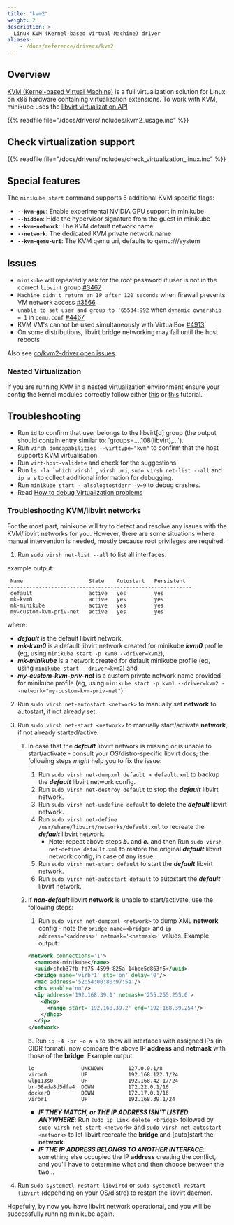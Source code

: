 ```yaml
---
title: "kvm2"
weight: 2
description: >
  Linux KVM (Kernel-based Virtual Machine) driver
aliases:
    - /docs/reference/drivers/kvm2
---
```



## Overview

[KVM (Kernel-based Virtual Machine)](https://www.linux-kvm.org/page/Main_Page) is a full virtualization solution for Linux on x86 hardware containing virtualization extensions. To work with KVM, minikube uses the [libvirt virtualization API](https://libvirt.org/)

{{% readfile file="/docs/drivers/includes/kvm2_usage.inc" %}}

## Check virtualization support

{{% readfile file="/docs/drivers/includes/check_virtualization_linux.inc" %}}

## Special features

The `minikube start` command supports 5 additional KVM specific flags:

* **`--kvm-gpu`**: Enable experimental NVIDIA GPU support in minikube
* **`--hidden`**: Hide the hypervisor signature from the guest in minikube
* **`--kvm-network`**:  The KVM default network name
* **`--network`**:  The dedicated KVM private network name
* **`--kvm-qemu-uri`**: The KVM qemu uri, defaults to qemu:///system

## Issues

* `minikube` will repeatedly ask for the root password if user is not in the correct `libvirt` group [#3467](https://github.com/kubernetes/minikube/issues/3467)
* `Machine didn't return an IP after 120 seconds` when firewall prevents VM network access [#3566](https://github.com/kubernetes/minikube/issues/3566)
* `unable to set user and group to '65534:992` when `dynamic ownership = 1` in `qemu.conf` [#4467](https://github.com/kubernetes/minikube/issues/4467)
* KVM VM's cannot be used simultaneously with VirtualBox  [#4913](https://github.com/kubernetes/minikube/issues/4913)
* On some distributions, libvirt bridge networking may fail until the host reboots

Also see [co/kvm2-driver open issues](https://github.com/kubernetes/minikube/labels/co%2Fkvm2-driver).

### Nested Virtualization

If you are running KVM in a nested virtualization environment ensure your config the kernel modules correctly follow either [this](https://stafwag.github.io/blog/blog/2018/06/04/nested-virtualization-in-kvm/) or [this](https://computingforgeeks.com/how-to-install-kvm-virtualization-on-debian/) tutorial.

## Troubleshooting

* Run `id` to confirm that user belongs to the libvirt[d] group (the output should contain entry similar to: 'groups=...,108(libvirt),...').
* Run `virsh domcapabilities --virttype="kvm"` to confirm that the host supports KVM virtualisation.
* Run `virt-host-validate` and check for the suggestions.
* Run ``ls -la `which virsh` ``, `virsh uri`, `sudo virsh net-list --all` and `ip a s` to collect additional information for debugging.
* Run `minikube start --alsologtostderr -v=9` to debug crashes.
* Read [How to debug Virtualization problems](https://fedoraproject.org/wiki/How_to_debug_Virtualization_problems)

### Troubleshooting KVM/libvirt networks

For the most part, minikube will try to detect and resolve any issues with the KVM/libvirt networks for you.
However, there are some situations where manual intervention is needed, mostly because root privileges are required.

1.  Run `sudo virsh net-list --all` to list all interfaces.

example output:
```shell
 Name                     State    Autostart   Persistent
-----------------------------------------------------------
 default                  active   yes         yes
 mk-kvm0                  active   yes         yes
 mk-minikube              active   yes         yes
 my-custom-kvm-priv-net   active   yes         yes
```
where:
*  ***default*** is the default libvirt network,
*  ***mk-kvm0*** is a default libvirt network created for minikube ***kvm0*** profile (eg, using `minikube start -p kvm0 --driver=kvm2`),
*  ***mk-minikube*** is a network created for default minikube profile (eg, using `minikube start --driver=kvm2`) and
*  ***my-custom-kvm-priv-net*** is a custom private network name provided for minikube profile (eg, using `minikube start -p kvm1 --driver=kvm2 --network="my-custom-kvm-priv-net"`).

2.  Run `sudo virsh net-autostart <network>` to manually set **network** to autostart, if not already set.

3.  Run `sudo virsh net-start <network>` to manually start/activate **network**, if not already started/active.

    1.  In case that the ***default*** libvirt network is missing or is unable to start/activate - consult your OS/distro-specific libvirt docs; the following steps *might* help you to fix the issue:
        1.  Run `sudo virsh net-dumpxml default > default.xml` to backup the ***default*** libvirt network config.
        2.  Run `sudo virsh net-destroy default` to stop the ***default*** libvirt network.
        3.  Run `sudo virsh net-undefine default` to delete the ***default*** libvirt network.
        4.  Run `sudo virsh net-define /usr/share/libvirt/networks/default.xml` to recreate the ***default*** libvirt network.
            *  Note: repeat above steps ***b.*** and ***c.*** and then Run `sudo virsh net-define default.xml` to restore the original ***default*** libvirt network config, in case of any issue.
        5.  Run `sudo virsh net-start default` to start the ***default*** libvirt network.
        6.  Run `sudo virsh net-autostart default` to autostart the ***default*** libvirt network.

    2.  If ***non-default*** libvirt **network** is unable to start/activate, use the following steps:
        1.  Run `sudo virsh net-dumpxml <network>` to dump XML **network** config - note the `bridge name=<bridge>` and `ip address='<address>' netmask='<netmask>'` values. Example output:

        ```xml
        <network connections='1'>
          <name>mk-minikube</name>
          <uuid>cfcb37fb-fd75-4599-825a-14bee5d863f5</uuid>
          <bridge name='virbr1' stp='on' delay='0'/>
          <mac address='52:54:00:80:97:5a'/>
          <dns enable='no'/>
          <ip address='192.168.39.1' netmask='255.255.255.0'>
            <dhcp>
              <range start='192.168.39.2' end='192.168.39.254'/>
            </dhcp>
          </ip>
        </network>
        ```

        b.  Run `ip -4 -br -o a s` to show all interfaces with assigned IPs (in CIDR format), now compare the above IP **address** and **netmask** with those of the **bridge**. Example output:

        ```shell
        lo               UNKNOWN        127.0.0.1/8
        virbr0           UP             192.168.122.1/24
        wlp113s0         UP             192.168.42.17/24
        br-08ada8d5dfa4  DOWN           172.22.0.1/16
        docker0          DOWN           172.17.0.1/16
        virbr1           UP             192.168.39.1/24
        ```

        *  ***IF THEY MATCH, or THE IP ADDRESS ISN'T LISTED ANYWHERE***: Run `sudo ip link delete <bridge>` followed by `sudo virsh net-start <network>` and  `sudo virsh net-autostart <network>` to let libvirt recreate the **bridge** and [auto]start the **network**.
        *  ***IF THE IP ADDRESS BELONGS TO ANOTHER INTERFACE***: something else occupied the IP **address** creating the conflict, and you'll have to determine what and then choose between the two...

4.  Run `sudo systemctl restart libvirtd` or `sudo systemctl restart libvirt` (depending on your OS/distro) to restart the libvirt daemon.

Hopefully, by now you have libvirt network operational, and you will be successfully running minikube again.
